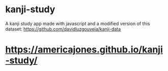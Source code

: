 # kanji-study
A kanji study app made with javascript and a modified version of this dataset: https://github.com/davidluzgouveia/kanji-data


# https://americajones.github.io/kanji-study/